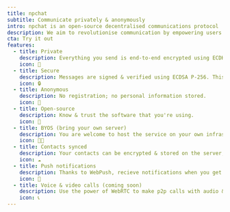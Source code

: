 ```yaml
---
title: npchat
subtitle: Communicate privately & anonymously
intro: npchat is an open-source decentralised communications protocol
description: We aim to revolutionise communication by empowering users. Use it, host it & build with it. Official iOS & Android apps coming soon.
cta: Try it out
features:
  - title: Private
    description: Everything you send is end-to-end encrypted using ECDH AES-GCM 256. Only you & the recipient can read your messages.
    icon: 👀
  - title: Secure
    description: Messages are signed & verified using ECDSA P-256. This prevents messages from being modified or forged.
    icon: 🔒
  - title: Anonymous
    description: No registration; no personal information stored.
    icon: 🥷
  - title: Open-source
    description: Know & trust the software that you're using.
    icon: 🤟
  - title: BYOS (bring your own server)
    description: You are welcome to host the service on your own infrastructure. Read the docs.
    icon: 🧑‍💻
  - title: Contacts synced
    description: Your contacts can be encrypted & stored on the server, and synced by all of your devices.
    icon: ☁️
  - title: Push notifications
    description: Thanks to WebPush, recieve notifications when you get messages.
    icon: 🔔
  - title: Voice & video calls (coming soon)
    description: Use the power of WebRTC to make p2p calls with audio & video.
    icon: 📞
---
```

